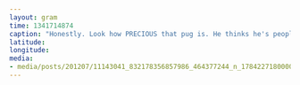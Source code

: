 ```yaml
---
layout: gram
time: 1341714874
caption: "Honestly. Look how PRECIOUS that pug is. He thinks he's people!"
latitude: 
longitude: 
media:
- media/posts/201207/11143041_832178356857986_464377244_n_17842271800000351.jpg
---
```


